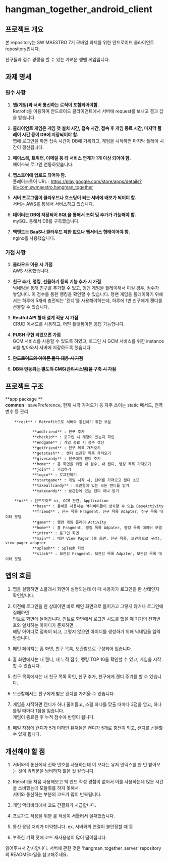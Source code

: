 # hangman_together_android_client

## 프로젝트 개요
본 repository는 SW MAESTRO 7기 모바일 과제를 위한
안드로이드 클라이언트 repository입니다.

친구들과 점수 경쟁을 할 수 있는 가벼운 행맨 게임입니다.


## 과제 명세
### 필수 사항
1. **앱(게임)과 서버 통신하는 로직이 포함되어야함.**    
    Retrofit을 이용하여 안드로이드 클라이언트에서 서버에 request를 보내고 결과 값을 받습니다.

2. **클라이언트 게임은 게임 첫 설치 시간, 접속 시간, 접속 후 게임 종료 시간, 마지막 플레이 시간 등이 DB에 저장되어야 함.**  
  앱에 로그인을 하면 접속 시간이 DB에 기록되고, 게임을 시작하면 마지막 플레이 시간이 갱신됩니다.

3. **페이스북, 트위터, 이메일 등 타 서비스 연계가 1개 이상 되어야 함.**  
  페이스북 로그인 연동하였습니다.

4. **앱스토어에 업로드 되어야 함.**  
  플레이스토어 URL : https://play.google.com/store/apps/details?id=com.swmaestro.hangman_together

5. **서버 프로그램이 클라우드나 호스팅이 되는 서버에 배포가 되어야 함.**  
  서버는 AWS를 통해서 서비스하고 있습니다.

6. **데이터는 DB에 저장되어 SQL을 통해서 조회 및 추가가 가능해야 함.**  
  mySQL 통해서 DB를 구축했습니다.

7. **백엔드는 BaaS나 클라우드 제한 없으나 웹서비스 형태이어야 함.**  
  nginx를 사용했습니다.
  
### 가점 사항
1. **클라우드 이용 시 가점**  
  AWS 사용했습니다.

2. **친구 추가, 랭킹, 선물하기 등의 기능 추가 시 가점**  
  닉네임을 통해 친구를 추가할 수 있고, 행맨 게임을 플레이해서 이길 경우, 점수가 쌓입니다. 이 점수를 통한 랭킹을 확인할 수 있습니다.
  행맨 게임을 플레이하기 위해서는 하루에 5개씩 충전되는 '캔디'를 사용해야하는데, 하루에 1번 친구에게 캔디를 선물할 수 있습니다.

3. **Restful API 형태 설계 적용 시 가점**  
  CRUD 메서드를 사용하고, 어떤 플랫폼이든 응답 가능합니다.

4. **PUSH 구현 되었으면 가점**  
  GCM 서비스를 사용할 수 있도록 하였고, 로그인 시 GCM 서비스를 위한 instance id를 받아와서 서버에 저장하도록 했습니다.

5. **~~안드로이드와 아이폰 둘다 대응 시 가점~~**  

6. **~~DB와 연동되는 별도의 CMS(관리시스템)을 구축 시 가점~~**  

## 프로젝트 구조
**app package **        
        **common** : savePreference, 현재 시각 가져오기 등 자주 쓰이는 static 메서드, 전역 변수 등 관리 
        
        **rest** : Retrofit으로 서버와 통신하기 위한 부분  
        
                **addfriend** : 친구 추가  
                **checkid** : 로그인 시 계정이 있는지 확인  
                **endgame** : 게임 종료 시 점수 갱신  
                **getfriend** : 친구 목록 가져오기  
                **getstash** : 캔디 보관함 목록 가져오기  
                **givecandy** : 친구에게 캔디 주기  
                **home** : 홈 화면을 위한 내 점수, 내 캔디, 랭킹 목록 가져오기  
                **join** : 가입하기  
                **login** : 로그인하기  
                **startgame** : 게임 시작 시, 단어를 가져오고 캔디 소모  
                **takeallcandy** : 보관함에 있는 모든 캔디를 받기  
                **takecandy** : 보관함에 있는 캔디 하나 받기  
                
        **ui** : 안드로이드 ui, GCM 관련, Application  
                **base** : 툴바를 사용하는 액티비티들이 상속할 수 있는 BaseActivity  
                **friend** : 친구 목록 Fragment, 친구 목록 Adapter, 친구 목록 데이터 모델  
                **game** : 행맨 게임 플레이 Activity  
                **home** : 홈 Fragment, 랭킹 목록 Adpater, 랭킹 목록 데이터 모델  
                **intro** : 로그인 화면  
                **main** : 메인 View Pager (홈 화면, 친구 목록, 보관함으로 구성), view pager adapter  
                **splash** : Splash 화면  
                **stash** : 보관함 Fragment, 보관함 목록 Adpater, 보관함 목록 데이터 모델  
    
## 앱의 흐름
1. 앱을 실행하면 스플래시 화면이 실행되는데 이 때 사용자가 로그인을 한 상태인지 확인합니다.

2. 이전에 로그인을 한 상태이면 바로 메인 화면으로 들어가고 그렇지 않거나 로그인에 실패하면  
  인트로 화면에 들어갑니다. 인트로 화면에서 로그인 시도를 했을 때 기기의 전화번호와 일치하는 아이디가 존재하면  
  해당 아이디로 접속이 되고, 그렇지 않으면 아이디를 생성하기 위해 닉네임을 입력받습니다.

3. 메인 페이지는 홈 화면, 친구 목록, 보관함으로 구성되어 있습니다.

4. 홈 화면에서는 내 캔디, 내 누적 점수, 랭킹 TOP 10을 확인할 수 있고, 게임을 시작할 수 있습니다.

5. 친구 목록에서는 내 친구 목록 확인, 친구 추가, 친구에게 캔디 주기를 할 수 있습니다.

6. 보관함에서는 친구에게 받은 캔디를 가져올 수 있습니다.

7. 게임을 시작하면 캔디가 하나 줄어들고, 스펠 하나를 맞출 때마다 3점을 얻고, 하나 틀릴 때마다 1점을 잃습니다.  
  게임이 종료된 후 누적 점수에 반영이 됩니다.

8. 매일 자정에 캔디가 5개 이하인 유저들은 캔디가 5개로 충전이 되고, 캔디를 선물할 수 있게 됩니다.

## 개선해야 할 점
1. 서버와의 통신에서 전화 번호를 사용하는데 이 보다는 유저 인덱스를 한 번 받아오는 것이 쿼리문을 낭비하지 않을 것 같습니다.

2. Retrofit을 처음 사용해보고 백 엔드 작성 경험이 없어서 이를 사용하는데 많은 시간을 소비했는데 모듈화를 하지 못해서  
  서버와 통신하는 부분의 코드가 많이 반복됩니다. 

3. 게임 액티비티에서 코드 간결화가 시급합니다.

4. 프로가드 적용을 위한 룰 작성이 서툴러서 실패했습니다.

5. 통신 응답 처리가 미약합니다. ex. 서버와의 연결이 불안정할 때 등

6. 부족한 기획 탓에 코드 재사용성이 많이 떨어집니다.


읽어주셔서 감사합니다. 서버에 관한 것은 'hangman_together_server' repository의 README파일을 참고해주세요.
